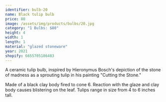 ```yaml
---
identifier: bulb-20
name: Black tulip bulb
price: 80
image: /assets/img/products/bulbs/20.jpg
category: "1 Bulbs: $80"
height: 4
width: 1
length: 1
material: "glazed stoneware"
year: 2021
shopify: 6655705186483
---
```


A ceramic tulip bulb, inspired by  Hieronymus Bosch's depiction of the stone of madness as a sprouting tulip in his painting "Cutting the Stone."

Made of a black clay body fired to cone 6. Reaction with the glaze and clay body causes blistering on the leaf. Tulips range in size from 4 to 6 inches tall.